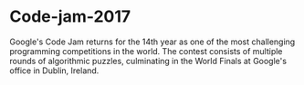 # Code-jam-2017
Google's Code Jam returns for the 14th year as one of the most challenging programming competitions in the world. The contest consists of multiple rounds of algorithmic puzzles, culminating in the World Finals at Google's office in Dublin, Ireland.
